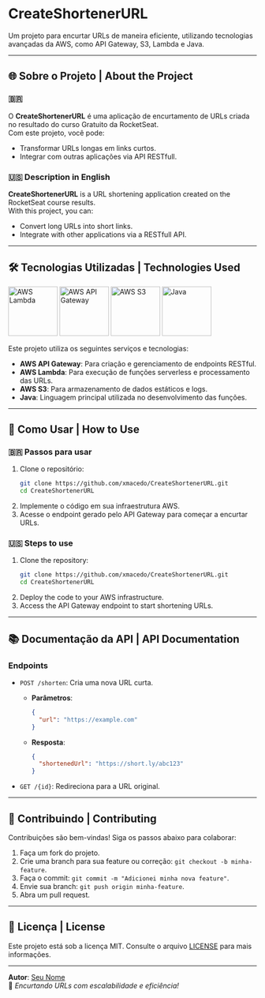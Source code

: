 # CreateShortenerURL


Um projeto para encurtar URLs de maneira eficiente, utilizando tecnologias avançadas da AWS, como API Gateway, S3, Lambda e Java.

---

## 🌐 Sobre o Projeto | About the Project

### 🇧🇷 
O **CreateShortenerURL** é uma aplicação de encurtamento de URLs criada no resultado do curso Gratuito da RocketSeat.  
Com este projeto, você pode:
- Transformar URLs longas em links curtos.
- Integrar com outras aplicações via API RESTfull.

### 🇺🇸 Description in English
**CreateShortenerURL** is a URL shortening application created on the RocketSeat course results.   
With this project, you can:
- Convert long URLs into short links.
- Integrate with other applications via a RESTfull API.

---

## 🛠️ Tecnologias Utilizadas | Technologies Used

<div>
  <img src="https://d1.awsstatic.com/logos/aws-lambda-2.svg" alt="AWS Lambda" width="100"/>
  <img src="https://d1.awsstatic.com/logos/aws-api-gateway.svg" alt="AWS API Gateway" width="100"/>
  <img src="https://d1.awsstatic.com/logos/aws-s3.svg" alt="AWS S3" width="100"/>
  <img src="https://www.vectorlogo.zone/logos/java/java-ar21.svg" alt="Java" width="100"/>
</div>

Este projeto utiliza os seguintes serviços e tecnologias:
- **AWS API Gateway**: Para criação e gerenciamento de endpoints RESTful.
- **AWS Lambda**: Para execução de funções serverless e processamento das URLs.
- **AWS S3**: Para armazenamento de dados estáticos e logs.
- **Java**: Linguagem principal utilizada no desenvolvimento das funções.

---

## 🚀 Como Usar | How to Use

### 🇧🇷 Passos para usar
1. Clone o repositório:
   ```bash
   git clone https://github.com/xmacedo/CreateShortenerURL.git
   cd CreateShortenerURL
   ```
2. Implemente o código em sua infraestrutura AWS.
3. Acesse o endpoint gerado pelo API Gateway para começar a encurtar URLs.

### 🇺🇸 Steps to use
1. Clone the repository:
   ```bash
   git clone https://github.com/xmacedo/CreateShortenerURL.git
   cd CreateShortenerURL
   ```
2. Deploy the code to your AWS infrastructure.
3. Access the API Gateway endpoint to start shortening URLs.

---

## 📚 Documentação da API | API Documentation

### Endpoints
- `POST /shorten`: Cria uma nova URL curta.
    - **Parâmetros**:
      ```json
      {
        "url": "https://example.com"
      }
      ```
    - **Resposta**:
      ```json
      {
        "shortenedUrl": "https://short.ly/abc123"
      }
      ```

- `GET /{id}`: Redireciona para a URL original.

---

## 🤝 Contribuindo | Contributing

Contribuições são bem-vindas! Siga os passos abaixo para colaborar:
1. Faça um fork do projeto.
2. Crie uma branch para sua feature ou correção: `git checkout -b minha-feature`.
3. Faça o commit: `git commit -m "Adicionei minha nova feature"`.
4. Envie sua branch: `git push origin minha-feature`.
5. Abra um pull request.

---

## 📄 Licença | License

Este projeto está sob a licença MIT. Consulte o arquivo [LICENSE](LICENSE) para mais informações.

---

**Autor**: [Seu Nome](https://github.com/xmacedo)  
🎯 _Encurtando URLs com escalabilidade e eficiência!_
